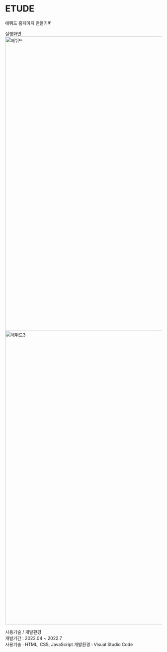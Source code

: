 # ETUDE
에뛰드 홈페이지 만들기💗

실행화면
<img width="947" alt="에뛰드" src="https://user-images.githubusercontent.com/84841632/176922056-e1d96d70-2bf7-4c1a-84dc-d6b61a5e6e66.png">
<img width="944" alt="에뛰드3" src="https://user-images.githubusercontent.com/84841632/176922677-b6a1c5bf-839a-43be-a340-e921be6d872a.png">


사용기술 / 개발환경 <br>
개발기간 : 2022.04 ~ 2022.7<br>
사용기술 : HTML, CSS, JavaScript
개발환경 : Visual Studio Code
